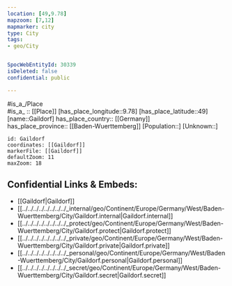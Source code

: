 ```yaml
---
location: [49,9.78] 
mapzoom: [7,12] 
mapmarker: city 
type: City
tags:
- geo/City


SpocWebEntityId: 30339
isDeleted: false
confidential: public

---
```

#is_a_/Place  
#is_a_ :: [[Place]] 
[has_place_longitude::9.78] 
[has_place_latitude::49] 
[name::Gaildorf] 
has_place_country:: [[Germany]]  
has_place_province:: [[Baden-Wuerttemberg]] 
[Population::] 
[Unknown::] 


```leaflet
id: Gaildorf
coordinates: [[Gaildorf]] 
markerFile: [[Gaildorf]] 
defaultZoom: 11 
maxZoom: 18
```


## Confidential Links & Embeds: 
- [[Gaildorf|Gaildorf]]  
- [[../../../../../../../../_internal/geo/Continent/Europe/Germany/West/Baden-Wuerttemberg/City/Gaildorf.internal|Gaildorf.internal]] 
- [[../../../../../../../../_protect/geo/Continent/Europe/Germany/West/Baden-Wuerttemberg/City/Gaildorf.protect|Gaildorf.protect]] 
- [[../../../../../../../../_private/geo/Continent/Europe/Germany/West/Baden-Wuerttemberg/City/Gaildorf.private|Gaildorf.private]] 
- [[../../../../../../../../_personal/geo/Continent/Europe/Germany/West/Baden-Wuerttemberg/City/Gaildorf.personal|Gaildorf.personal]] 
- [[../../../../../../../../_secret/geo/Continent/Europe/Germany/West/Baden-Wuerttemberg/City/Gaildorf.secret|Gaildorf.secret]] 
